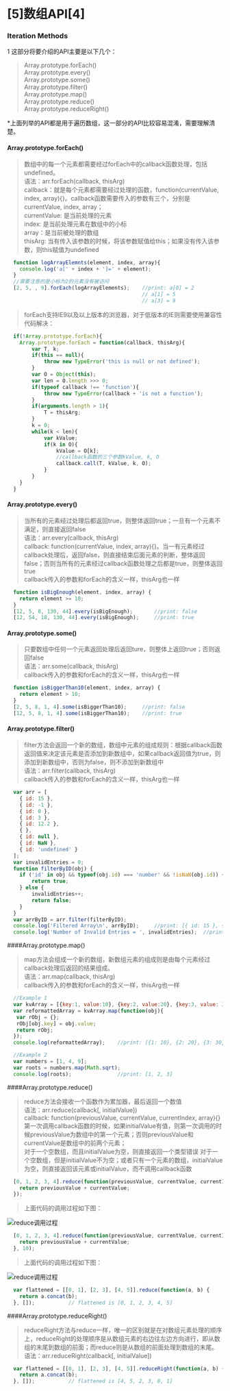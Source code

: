 # [5]数组API[4]
### Iteration Methods
1 这部分将要介绍的API主要是以下几个：
> Array.prototype.forEach()  
> Array.prototype.every()  
> Array.prototype.some()  
> Array.prototype.filter()  
> Array.prototype.map()  
> Array.prototype.reduce()  
> Array.prototype.reduceRight()  

*上面列举的API都是用于遍历数组，这一部分的API比较容易混淆，需要理解清楚。

#### Array.prototype.forEach()
> 数组中的每一个元素都需要经过forEach中的callback函数处理，包括undefined。  
> 语法：arr.forEach(callback, thisArg)  
> callback：就是每个元素都需要经过处理的函数，function(currentValue, index, array){}。callback函数需要传入的参数有三个，分别是currentValue, index, array；    
> currentValue: 是当前处理的元素  
> index: 是当前处理元素在数组中的小标  
> array：是当前被处理的数组  
> thisArg: 当有传入该参数的时候，将该参数赋值给this；如果没有传入该参数，则this赋值为undefined  

```JavaScript
  function logArrayElemnts(element, index, array){
    console.log('a[' + index + ']=' + element);
  }
  //需要注意的是小标为2的元素没有被访问
  [2, 5, , 9].forEach(logArrayElements);	//print: a[0] = 2
											// a[1] = 5
											// a[3] = 9
```
> forEach支持IE9以及以上版本的浏览器，对于低版本的IE则需要使用兼容性代码解决：

```JavaScript
  if(!Array.prototype.forEach){
  	Array.prototype.forEach = function(callback, thisArg){
  		var T, k;
  		if(this == null){
  			throw new TypeError('this is null or not defined');
  		}
  		var O = Object(this);
  		var len = O.length >>> 0;
  		if(typeof callback !== 'function'){
  			throw new TypeError(callback + 'is not a function');
  		}
  		if(arguments.length > 1){
  			T = thisArg;
  		}
  		k = 0;
  		while(k < len){
  			var kValue;
  			if(k in O){
  				kValue = O[k];
  				//callback函数的三个参数kValue, k, O
  				callback.call(T, kValue, k, O);
  			}
  		}
  	}
  }
```

#### Array.prototype.every()
> 当所有的元素经过处理后都返回true，则整体返回true；一旦有一个元素不满足，则直接返回false   
> 语法：arr.every(callback, thisArg)  
> callback: function(currentValue, index, array){}。当一有元素经过callback处理后，返回false，则直接结束后面元素的判断，整体返回false；否则当所有的元素经过callback函数处理之后都是true，则整体返回true    
> callback传入的参数和forEach的含义一样，thisArg也一样  

```JavaScript
  function isBigEnough(element, index, array) {
    return element >= 10;
  }
  [12, 5, 8, 130, 44].every(isBigEnough);   	//print: false
  [12, 54, 18, 130, 44].every(isBigEnough); 	//print: true
```

#### Array.prototype.some()
> 只要数组中任何一个元素返回处理后返回ture，则整体上返回true；否则返回false  
> 语法：arr.some(callback, thisArg)    
> callback传入的参数和forEach的含义一样，thisArg也一样   

```JavaScript
  function isBiggerThan10(element, index, array) {
  	return element > 10;
  }
  [2, 5, 8, 1, 4].some(isBiggerThan10);  	//print: false
  [12, 5, 8, 1, 4].some(isBiggerThan10); 	//print: true
```

#### Array.prototype.filter()
> filter方法会返回一个新的数组，数组中元素的组成规则：根据callback函数返回值来决定该元素是否添加到新数组中，如果callback返回值为true，则添加到新数组中，否则为false，则不添加到新数组中  
> 语法：arr.filter(callback, thisArg)  
> callback传入的参数和forEach的含义一样，thisArg也一样   

```JavaScript
  var arr = [
    { id: 15 },
    { id: -1 },
    { id: 0 },
    { id: 3 },
    { id: 12.2 },
    { },
    { id: null },
    { id: NaN },
    { id: 'undefined' }
  ];
  var invalidEntries = 0;
  function filterByID(obj) {
  	if ('id' in obj && typeof(obj.id) === 'number' && !isNaN(obj.id)) {
    	return true;
  	} else {
    	invalidEntries++;
    	return false;
   	}
  }
  var arrByID = arr.filter(filterByID);
  console.log('Filtered Array\n', arrByID); 	//print: [{ id: 15 }, { id: -1 }, { id: 0 }, { id: 3 }, { id: 12.2 }]
  console.log('Number of Invalid Entries = ', invalidEntries); 	//print: 4
```

####Array.prototype.map()
> map方法会组成一个新的数组，新数组元素的组成则是由每个元素经过callback处理后返回的结果组成。  
> 语法：arr.map(callback, thisArg)  
> callback传入的参数和forEach的含义一样，thisArg也一样   

```JavaScript
  //Example 1
  var kvArray = [{key:1, value:10}, {key:2, value:20}, {key:3, value: 30}];
  var reformattedArray = kvArray.map(function(obj){ 
   var rObj = {};
   rObj[obj.key] = obj.value;
   return rObj;
  });
  console.log(reformattedArray);	//print: [{1: 10}, {2: 20}, {3: 30}]

  //Example 2
  var numbers = [1, 4, 9];
  var roots = numbers.map(Math.sqrt);
  console.log(roots);				//print: [1, 2, 3]
```

####Array.prototype.reduce()
> reduce方法会接收一个函数作为累加器，最后返回一个数值  
> 语法：arr.reduce(callback[, initialValue])  
> callback: function(previousValue, currentValue, currentIndex, array){}  
> 第一次调用callback函数的时候，如果initialValue有值，则第一次调用的时候previousValue为数组中的第一个元素；否则previousValue和currentValue是数组中的前两个元素；  
> 对于一个空数组，而且initialValue为空，则直接返回一个类型错误
> 对于一个空数组，但是initialValue不为空；或者只有一个元素的数组，initialValue为空，则直接返回该元素或initialValue，而不调用callback函数    

```JavaScript
  [0, 1, 2, 3, 4].reduce(function(previousValue, currentValue, currentIndex, array) {
    return previousValue + currentValue;
  });
```
> 上面代码的调用过程如下图：

![reduce调用过程](http://123.56.156.116/Louis/array/ArrayFirst.png)

```JavaScript
  [0, 1, 2, 3, 4].reduce(function(previousValue, currentValue, currentIndex, array) {
  	return previousValue + currentValue;
  }, 10);
```
> 上面代码的调用过程如下图：

![reduce调用过程](http://123.56.156.116/Louis/array/ArraySecond.png)

```JavaScript
  var flattened = [[0, 1], [2, 3], [4, 5]].reduce(function(a, b) {
  	return a.concat(b);
  }, []); 			// flattened is [0, 1, 2, 3, 4, 5]
```

####Array.prototype.reduceRight()
> reduceRight方法与reduce一样，唯一的区别就是在对数组元素处理的顺序上，reduceRight的处理顺序是从数组元素的右边往左边方向进行，即从数组的末尾到数组的前面；而reduce则是从数组的前面处理到数组的末尾。  
> 语法：arr.reduceRight(callback[, initialValue])

```JavaScript
  var flattened = [[0, 1], [2, 3], [4, 5]].reduceRight(function(a, b) {
    return a.concat(b);
  }, []);			// flattened is [4, 5, 2, 3, 0, 1]
```
